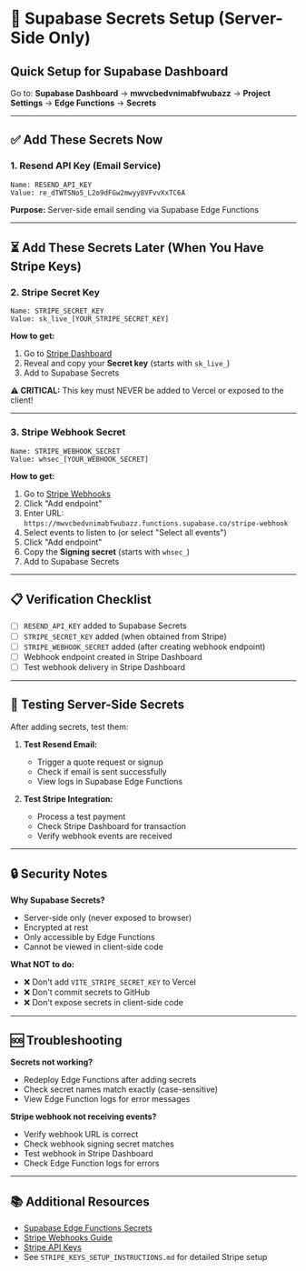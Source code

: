 # 🔐 Supabase Secrets Setup (Server-Side Only)

## Quick Setup for Supabase Dashboard

Go to: **Supabase Dashboard** → **mwvcbedvnimabfwubazz** → **Project Settings** → **Edge Functions** → **Secrets**

---

## ✅ Add These Secrets Now

### 1. Resend API Key (Email Service)

```
Name: RESEND_API_KEY
Value: re_dTWTSNo5_L2o9dFGw2mwyy8VFvvXxTC6A
```

**Purpose:** Server-side email sending via Supabase Edge Functions

---

## ⏳ Add These Secrets Later (When You Have Stripe Keys)

### 2. Stripe Secret Key

```
Name: STRIPE_SECRET_KEY
Value: sk_live_[YOUR_STRIPE_SECRET_KEY]
```

**How to get:**
1. Go to [Stripe Dashboard](https://dashboard.stripe.com/apikeys)
2. Reveal and copy your **Secret key** (starts with `sk_live_`)
3. Add to Supabase Secrets

**⚠️ CRITICAL:** This key must NEVER be added to Vercel or exposed to the client!

---

### 3. Stripe Webhook Secret

```
Name: STRIPE_WEBHOOK_SECRET
Value: whsec_[YOUR_WEBHOOK_SECRET]
```

**How to get:**
1. Go to [Stripe Webhooks](https://dashboard.stripe.com/webhooks)
2. Click "Add endpoint"
3. Enter URL: `https://mwvcbedvnimabfwubazz.functions.supabase.co/stripe-webhook`
4. Select events to listen to (or select "Select all events")
5. Click "Add endpoint"
6. Copy the **Signing secret** (starts with `whsec_`)
7. Add to Supabase Secrets

---

## 📋 Verification Checklist

- [ ] `RESEND_API_KEY` added to Supabase Secrets
- [ ] `STRIPE_SECRET_KEY` added (when obtained from Stripe)
- [ ] `STRIPE_WEBHOOK_SECRET` added (after creating webhook endpoint)
- [ ] Webhook endpoint created in Stripe Dashboard
- [ ] Test webhook delivery in Stripe Dashboard

---

## 🧪 Testing Server-Side Secrets

After adding secrets, test them:

1. **Test Resend Email:**
   - Trigger a quote request or signup
   - Check if email is sent successfully
   - View logs in Supabase Edge Functions

2. **Test Stripe Integration:**
   - Process a test payment
   - Check Stripe Dashboard for transaction
   - Verify webhook events are received

---

## 🔒 Security Notes

**Why Supabase Secrets?**
- Server-side only (never exposed to browser)
- Encrypted at rest
- Only accessible by Edge Functions
- Cannot be viewed in client-side code

**What NOT to do:**
- ❌ Don't add `VITE_STRIPE_SECRET_KEY` to Vercel
- ❌ Don't commit secrets to GitHub
- ❌ Don't expose secrets in client-side code

---

## 🆘 Troubleshooting

**Secrets not working?**
- Redeploy Edge Functions after adding secrets
- Check secret names match exactly (case-sensitive)
- View Edge Function logs for error messages

**Stripe webhook not receiving events?**
- Verify webhook URL is correct
- Check webhook signing secret matches
- Test webhook in Stripe Dashboard
- Check Edge Function logs for errors

---

## 📚 Additional Resources

- [Supabase Edge Functions Secrets](https://supabase.com/docs/guides/functions/secrets)
- [Stripe Webhooks Guide](https://stripe.com/docs/webhooks)
- [Stripe API Keys](https://stripe.com/docs/keys)
- See `STRIPE_KEYS_SETUP_INSTRUCTIONS.md` for detailed Stripe setup
